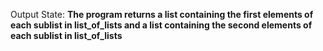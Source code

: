 Output State: **The program returns a list containing the first elements of each sublist in list_of_lists and a list containing the second elements of each sublist in list_of_lists**